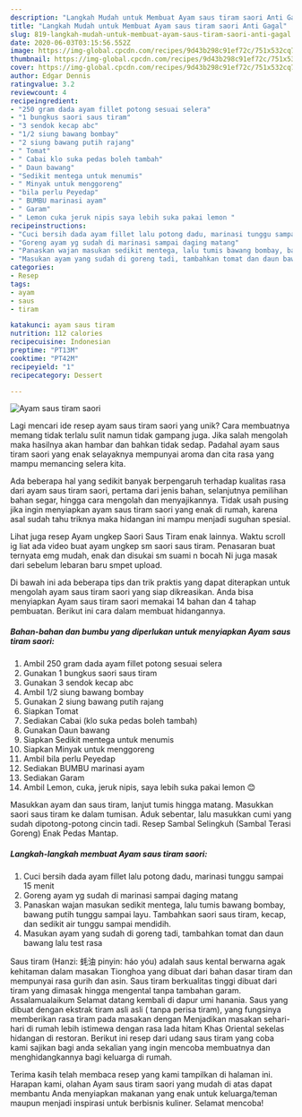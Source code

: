 ```yaml
---
description: "Langkah Mudah untuk Membuat Ayam saus tiram saori Anti Gagal"
title: "Langkah Mudah untuk Membuat Ayam saus tiram saori Anti Gagal"
slug: 819-langkah-mudah-untuk-membuat-ayam-saus-tiram-saori-anti-gagal
date: 2020-06-03T03:15:56.552Z
image: https://img-global.cpcdn.com/recipes/9d43b298c91ef72c/751x532cq70/ayam-saus-tiram-saori-foto-resep-utama.jpg
thumbnail: https://img-global.cpcdn.com/recipes/9d43b298c91ef72c/751x532cq70/ayam-saus-tiram-saori-foto-resep-utama.jpg
cover: https://img-global.cpcdn.com/recipes/9d43b298c91ef72c/751x532cq70/ayam-saus-tiram-saori-foto-resep-utama.jpg
author: Edgar Dennis
ratingvalue: 3.2
reviewcount: 4
recipeingredient:
- "250 gram dada ayam fillet potong sesuai selera"
- "1 bungkus saori saus tiram"
- "3 sendok kecap abc"
- "1/2 siung bawang bombay"
- "2 siung bawang putih rajang"
- " Tomat"
- " Cabai klo suka pedas boleh tambah"
- " Daun bawang"
- "Sedikit mentega untuk menumis"
- " Minyak untuk menggoreng"
- "bila perlu Peyedap"
- " BUMBU marinasi ayam"
- " Garam"
- " Lemon cuka jeruk nipis saya lebih suka pakai lemon "
recipeinstructions:
- "Cuci bersih dada ayam fillet lalu potong dadu, marinasi tunggu sampai 15 menit"
- "Goreng ayam yg sudah di marinasi sampai daging matang"
- "Panaskan wajan masukan sedikit mentega, lalu tumis bawang bombay, bawang putih tunggu sampai layu. Tambahkan saori saus tiram, kecap, dan sedikit air tunggu sampai mendidih."
- "Masukan ayam yang sudah di goreng tadi, tambahkan tomat dan daun bawang lalu test rasa"
categories:
- Resep
tags:
- ayam
- saus
- tiram

katakunci: ayam saus tiram 
nutrition: 112 calories
recipecuisine: Indonesian
preptime: "PT13M"
cooktime: "PT42M"
recipeyield: "1"
recipecategory: Dessert

---
```



![Ayam saus tiram saori](https://img-global.cpcdn.com/recipes/9d43b298c91ef72c/751x532cq70/ayam-saus-tiram-saori-foto-resep-utama.jpg)

Lagi mencari ide resep ayam saus tiram saori yang unik? Cara membuatnya memang tidak terlalu sulit namun tidak gampang juga. Jika salah mengolah maka hasilnya akan hambar dan bahkan tidak sedap. Padahal ayam saus tiram saori yang enak selayaknya mempunyai aroma dan cita rasa yang mampu memancing selera kita.

Ada beberapa hal yang sedikit banyak berpengaruh terhadap kualitas rasa dari ayam saus tiram saori, pertama dari jenis bahan, selanjutnya pemilihan bahan segar, hingga cara mengolah dan menyajikannya. Tidak usah pusing jika ingin menyiapkan ayam saus tiram saori yang enak di rumah, karena asal sudah tahu triknya maka hidangan ini mampu menjadi suguhan spesial.

Lihat juga resep Ayam ungkep Saori Saus Tiram enak lainnya. Waktu scroll ig liat ada video buat ayam ungkep sm saori saus tiram. Penasaran buat ternyata emg mudah, enak dan disukai sm suami n bocah Ni juga masak dari sebelum lebaran baru smpet upload.


Di bawah ini ada beberapa tips dan trik praktis yang dapat diterapkan untuk mengolah ayam saus tiram saori yang siap dikreasikan. Anda bisa menyiapkan Ayam saus tiram saori memakai 14 bahan dan 4 tahap pembuatan. Berikut ini cara dalam membuat hidangannya.

<!--inarticleads1-->

##### Bahan-bahan dan bumbu yang diperlukan untuk menyiapkan Ayam saus tiram saori:

1. Ambil 250 gram dada ayam fillet potong sesuai selera
1. Gunakan 1 bungkus saori saus tiram
1. Gunakan 3 sendok kecap abc
1. Ambil 1/2 siung bawang bombay
1. Gunakan 2 siung bawang putih rajang
1. Siapkan  Tomat
1. Sediakan  Cabai (klo suka pedas boleh tambah)
1. Gunakan  Daun bawang
1. Siapkan Sedikit mentega untuk menumis
1. Siapkan  Minyak untuk menggoreng
1. Ambil bila perlu Peyedap
1. Sediakan  BUMBU marinasi ayam
1. Sediakan  Garam
1. Ambil  Lemon, cuka, jeruk nipis, saya lebih suka pakai lemon 😊


Masukkan ayam dan saus tiram, lanjut tumis hingga matang. Masukkan saori saus tiram ke dalam tumisan. Aduk sebentar, lalu masukkan cumi yang sudah dipotong-potong cincin tadi. Resep Sambal Selingkuh (Sambal Terasi Goreng) Enak Pedas Mantap. 

<!--inarticleads2-->

##### Langkah-langkah membuat Ayam saus tiram saori:

1. Cuci bersih dada ayam fillet lalu potong dadu, marinasi tunggu sampai 15 menit
1. Goreng ayam yg sudah di marinasi sampai daging matang
1. Panaskan wajan masukan sedikit mentega, lalu tumis bawang bombay, bawang putih tunggu sampai layu. Tambahkan saori saus tiram, kecap, dan sedikit air tunggu sampai mendidih.
1. Masukan ayam yang sudah di goreng tadi, tambahkan tomat dan daun bawang lalu test rasa


Saus tiram (Hanzi: 蚝油 pinyin: háo yóu) adalah saus kental berwarna agak kehitaman dalam masakan Tionghoa yang dibuat dari bahan dasar tiram dan mempunyai rasa gurih dan asin. Saus tiram berkualitas tinggi dibuat dari tiram yang dimasak hingga mengental tanpa tambahan garam. Assalamualaikum Selamat datang kembali di dapur umi hanania. Saus yang dibuat dengan ekstrak tiram asli asli ( tanpa perisa tiram), yang fungsinya memberikan rasa tiram pada masakan dengan Menjadikan masakan sehari-hari di rumah lebih istimewa dengan rasa lada hitam Khas Oriental sekelas hidangan di restoran. Berikut ini resep dari udang saus tiram yang coba kami sajikan bagi anda sekalian yang ingin mencoba membuatnya dan menghidangkannya bagi keluarga di rumah. 

Terima kasih telah membaca resep yang kami tampilkan di halaman ini. Harapan kami, olahan Ayam saus tiram saori yang mudah di atas dapat membantu Anda menyiapkan makanan yang enak untuk keluarga/teman maupun menjadi inspirasi untuk berbisnis kuliner. Selamat mencoba!
